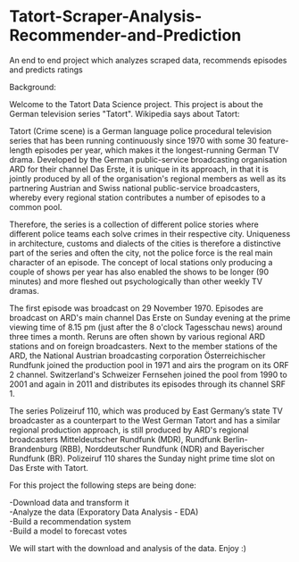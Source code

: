 # Tatort-Scraper-Analysis-Recommender-and-Prediction
An end to end project which analyzes scraped data, recommends episodes and predicts ratings

Background:

Welcome to the Tatort Data Science project. This project is about the German television series "Tatort". Wikipedia says about Tatort: 

Tatort (Crime scene) is a German language police procedural television series that has been running continuously since 1970 with some 30 feature-length episodes per year, which makes it the longest-running German TV drama. Developed by the German public-service broadcasting organisation ARD for their channel Das Erste, it is unique in its approach, in that it is jointly produced by all of the organisation's regional members as well as its partnering Austrian and Swiss national public-service broadcasters, whereby every regional station contributes a number of episodes to a common pool.

Therefore, the series is a collection of different police stories where different police teams each solve crimes in their respective city. Uniqueness in architecture, customs and dialects of the cities is therefore a distinctive part of the series and often the city, not the police force is the real main character of an episode. The concept of local stations only producing a couple of shows per year has also enabled the shows to be longer (90 minutes) and more fleshed out psychologically than other weekly TV dramas.

The first episode was broadcast on 29 November 1970. Episodes are broadcast on ARD's main channel Das Erste on Sunday evening at the prime viewing time of 8.15 pm (just after the 8 o'clock Tagesschau news) around three times a month. Reruns are often shown by various regional ARD stations and on foreign broadcasters. Next to the member stations of the ARD, the National Austrian broadcasting corporation Österreichischer Rundfunk joined the production pool in 1971 and airs the program on its ORF 2 channel. Switzerland's Schweizer Fernsehen joined the pool from 1990 to 2001 and again in 2011 and distributes its episodes through its channel SRF 1.

The series Polizeiruf 110, which was produced by East Germany’s state TV broadcaster as a counterpart to the West German Tatort and has a similar regional production approach, is still produced by ARD's regional broadcasters Mitteldeutscher Rundfunk (MDR), Rundfunk Berlin-Brandenburg (RBB), Norddeutscher Rundfunk (NDR) and Bayerischer Rundfunk (BR). Polizeiruf 110 shares the Sunday night prime time slot on Das Erste with Tatort. 

For this project the following steps are being done:

 -Download data and transform it<br>
 -Analyze the data (Exporatory Data Analysis - EDA)<br>
 -Build a recommendation system<br>
 -Build a model to forecast votes<br>
 
We will start with the download and analysis of the data. Enjoy :)
